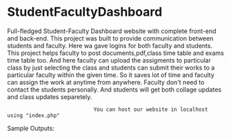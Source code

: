 # StudentFacultyDashboard
Full-fledged Student-Faculty Dashboard website with complete front-end and back-end. This project was built to provide communication between students and faculty.
Here wa gave logins for both faculty and students. This project helps faculty to post  documents,pdf,class time table and exams time table too.
And here faculty can upload the assigments to particular class by just selecting the class and students can submit their works to a particular faculty within the given time.
So it saves lot of time and faculty can assign the work at anytime from anywhere. Faculty don't need to contact the students personally.
And students will get both collage updates and class updates separetely.

                                You can host our website in localhost using "index.php"
  Sample Outputs:
